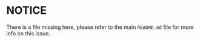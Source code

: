 # NOTICE
There is a file missing here, please refer to the main `README.md` file for more info on this issue.
